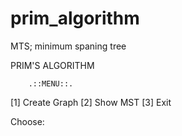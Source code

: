 # prim_algorithm
MTS; minimum spaning tree

PRIM'S ALGORITHM

        .::MENU::.

 [1] Create Graph
 [2] Show MST
 [3] Exit

 Choose:
